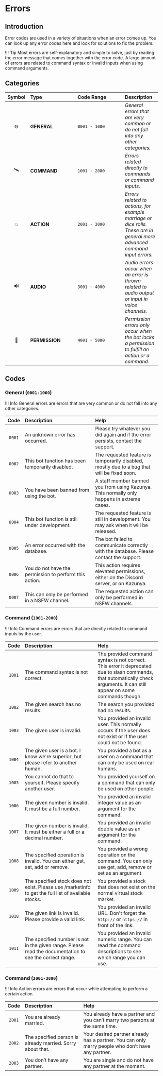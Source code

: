 # **Errors**

## **Introduction**

Error codes are used in a variety of situations when an error comes up. You can look up any error codes here and look for solutions to fix the problem.

!!! Tip
    Most errors are self-explanatory and simple to solve, just by reading the error message that comes together with the error code. A large amount of errors are related to command syntax or invalid inputs when using command arguments.

## **Categories**

| Symbol | <div style="width:140px">Type</div> | <div style="width: 140px">Code Range</div> | Description
|:-:|:-|:-|:-
| 🌐 | **GENERAL** |  `0001 - 1000` | *General errors that are very common or do not fall into any other categories.*
| 🛰️ | **COMMAND** |  `1001 - 2000` | *Errors related directly to commands or command inputs.*
| 💥 | **ACTION** |  `2001 - 3000` | *Errors related to actions, for example marriage or dice rolls. These are in general more advanced command input errors.*
| 🔊 | **AUDIO** |  `3001 - 4000` | *Audio errors occur when an error is thrown related to audio output or input in voice channels.*
| 📄 | **PERMISSION** |  `4001 - 5000` | *Permission errors only occur when the bot lacks a permission to fulfill an action or a command.*

## **Codes**

### **General (**`0001-1000`**)**

!!! Info
    General errors are errors that are very common or do not fall into any other categories.

| Code | <div style="width:180px">Description</div> | Help
|:-:|:-|:-
`0001` | An unknown error has occurred. | Please try whatever you did again and if the error persists, contact the support.
`0002` | This bot function has been temporarily disabled. | The requested feature is temporarily disabled, mostly due to a bug that will be fixed soon.
`0003` | You have been banned from using the bot. | A staff member banned you from using Kazunya. This normally only happens in extreme cases.
`0004` | This bot function is still under development. | The requested feature is still in development. You may ask when it will be released.
`0005` | An error occurred with the database. | The bot failed to communicate correctly with the database. Please contact the support.
`0006` | You do not have the permission to perform this action. | This action requires elevated permissions, either on the Discord server, or on Kazunya.
`0007` | This can only be performed in a NSFW channel. | The requested action can only be performed in NSFW channels.

### **Command (**`1001-2000`**)**

!!! Info
    Command errors are errors that are directly related to command inputs by the user.

| Code | <div style="width:180px">Description</div> | Help
|:-:|:-|:-
`1001` | The command syntax is not correct. | The provided command syntax is not correct. This error it deprecated due to slash commands, that automatically check arguments. It can still appear on some commands though.
`1002` | The given search has no results. | The search you provided had no results.
`1003` | The given user is invalid. | You provided an invalid user. This normally occurs if the user does not exist or if the user could not be found.
`1004` | The given user is a bot. I know we're superior, but please refer to another human. | You provided a bot as a user on a command that can only be used on real humans.
`1005` | You cannot do that to yourself. Please specify another user. | You provided yourself on a command that can only be used on other people.
`1006` | The given number is invalid. It must be a full number. | You provided an invalid integer value as an argument for the command.
`1007` | The given number is invalid. It must be either a full or a decimal number. | You provided an invalid double value as an argument for the command.
`1008` | The specified operation is invalid. You can either get, set, add or remove. | You provided a wrong operation on the command. You can only use get, add, remove or set as an argument.
`1009` | The specified stock does not exist. Please use /marketinfo to get the full list of available stocks. | You provided a stock that does not exist on the normal virtual stock market.
`1010` | The given link is invalid. Please provide a valid link. | You provided an invalid URL. Don't forget the `http://` or `https://` in front of the link.
`1011` | The specified number is not in the given range. Please read the documentation to see the correct range. | You provided an invalid numeric range. You can read the command descriptions to see which range you can use.

### **Command (**`2001-3000`**)**

!!! Info
    Action errors are errors that occur while attempting to perform a certain action.

| Code | <div style=„width:180px“>Description</div> | Help
|:-:|:-|:-
`2001` | You are already married. | You already have a partner and you can’t marry two persons at the same time.
`2002` | The specified person is already married. Sorry about that. | Your desired partner already has a partner. You can only marry people who don’t have any partner.
`2003` | You don’t have any partner. | You are single and do not have any partner at the moment.
